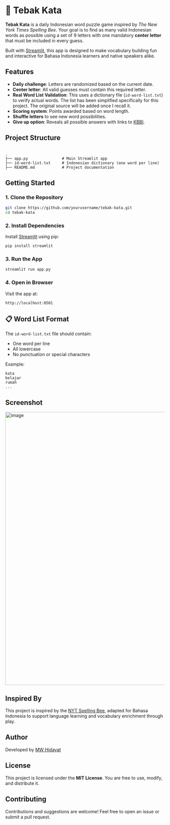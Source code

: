 # 🔡 Tebak Kata

**Tebak Kata** is a daily Indonesian word puzzle game inspired by *The New York Times Spelling Bee*. Your goal is to find as many valid Indonesian words as possible using a set of 9 letters with one mandatory **center letter** that must be included in every guess.

Built with [Streamlit](https://streamlit.io), this app is designed to make vocabulary building fun and interactive for Bahasa Indonesia learners and native speakers alike.

## Features

- **Daily challenge**: Letters are randomized based on the current date.
- **Center letter**: All valid guesses must contain this required letter.
- **Real Word List Validation**: This uses a dictionary file (`id-word-list.txt`) to verify actual words. The list has been simplified specifically for this project. The original source will be added once I recall it.
- **Scoring system**: Points awarded based on word length.
- **Shuffle letters** to see new word possibilities.
- **Give up option**: Reveals all possible answers with links to [KBBI](https://kbbi.web.id).

## Project Structure

```

.
├── app.py               # Main Streamlit app
├── id-word-list.txt     # Indonesian dictionary (one word per line)
├── README.md            # Project documentation

````

## Getting Started

### 1. Clone the Repository

```bash
git clone https://github.com/yourusername/tebak-kata.git
cd tebak-kata
````

### 2. Install Dependencies

Install [Streamlit](https://streamlit.io) using pip:

```bash
pip install streamlit
```

### 3. Run the App

```bash
streamlit run app.py
```

### 4. Open in Browser

Visit the app at:

```
http://localhost:8501
```

## 📋 Word List Format

The `id-word-list.txt` file should contain:

* One word per line
* All lowercase
* No punctuation or special characters

Example:

```
kata
belajar
rumah
...
```

## Screenshot

<img width="612" height="860" alt="image" src="https://github.com/user-attachments/assets/8c177f01-66bd-43b1-ac1c-26bc374509d8" />

## Inspired By

This project is inspired by the [NYT Spelling Bee](https://www.nytimes.com/puzzles/spelling-bee), adapted for Bahasa Indonesia to support language learning and vocabulary enrichment through play.

## Author

Developed by [MW Hidayat](https://github.com/mwhidayat)

## License

This project is licensed under the **MIT License**.
You are free to use, modify, and distribute it.

## Contributing

Contributions and suggestions are welcome!
Feel free to open an issue or submit a pull request.




